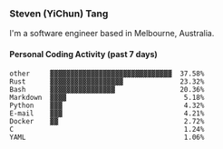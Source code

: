 ### Steven (YiChun) Tang

I'm a software engineer based in Melbourne, Australia.

#### Personal Coding Activity (past 7 days)
```
other     ▓▓▓▓▓▓▓▓▓▓▓▓▓▓▓▓▓▓▓▓▓▓▓▓▓▓▓▓▓▓  37.58%
Rust      ▓▓▓▓▓▓▓▓▓▓▓▓▓▓▓▓▓▓              23.32%
Bash      ▓▓▓▓▓▓▓▓▓▓▓▓▓▓▓▓                20.36%
Markdown  ▓▓▓▓                             5.18%
Python    ▓▓▓                              4.32%
E-mail    ▓▓▓                              4.21%
Docker    ▓▓                               2.72%
C                                          1.24%
YAML                                       1.06%
```
